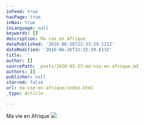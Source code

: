 ```yaml
---
inFeed: true
hasPage: true
inNav: true
inLanguage: null
keywords: []
description: Ma vie en Afrique
datePublished: '2016-06-26T22:33:29.121Z'
dateModified: '2016-06-26T22:32:39.613Z'
title: ''
author: []
sourcePath: _posts/2016-05-23-ma-vie-en-afrique.md
authors: []
publisher: null
starred: false
url: ma-vie-en-afrique/index.html
_type: Article

---
```

Ma vie en Afrique
![](https://the-grid-user-content.s3-us-west-2.amazonaws.com/cb9cf473-bfe5-47ff-9a70-a0d391af6437.jpg)
